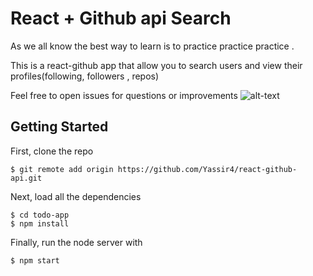 # React + Github api Search

As we all know the best way to learn is to practice practice practice .

This is a  react-github app that allow you to search users and view their profiles(following, followers , repos) 

Feel free to open issues for questions or improvements 
![alt-text](https://github.com/Yassir4/react-github-api/blob/master/react-github-search.gif) 
## Getting Started

First, clone the repo

```
$ git remote add origin https://github.com/Yassir4/react-github-api.git
```

Next, load all the dependencies  

```
$ cd todo-app
$ npm install
``` 
Finally, run the node server with

```
$ npm start
```
 
